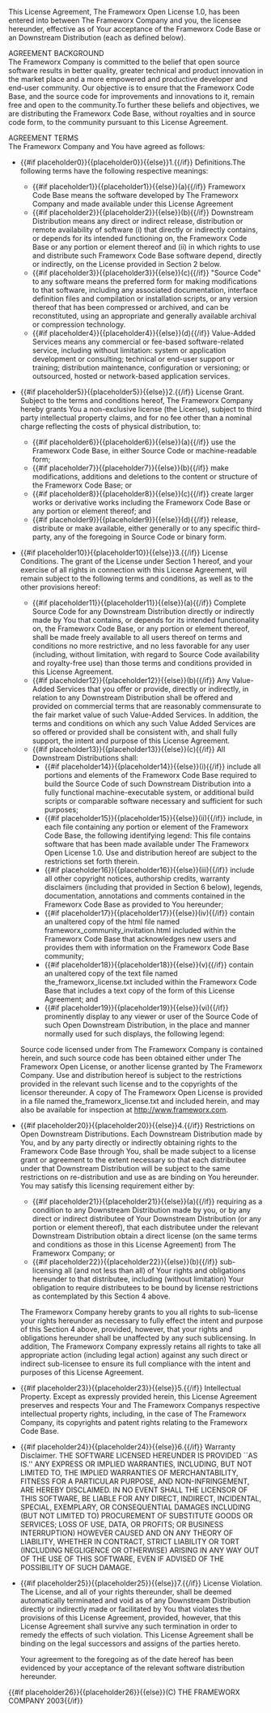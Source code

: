 This License Agreement, The Frameworx Open License 1.0, has been entered into between The Frameworx Company and you, the licensee hereunder, effective as of Your acceptance of the Frameworx Code Base or an Downstream Distribution (each as defined below).

AGREEMENT BACKGROUND   
The Frameworx Company is committed to the belief that open source software results in better quality, greater technical and product innovation in the market place and a more empowered and productive developer and end-user community. Our objective is to ensure that the Frameworx Code Base, and the source code for improvements and innovations to it, remain free and open to the community.To further these beliefs and objectives, we are distributing the Frameworx Code Base, without royalties and in source code form, to the community pursuant to this License Agreement.

AGREEMENT TERMS   
The Frameworx Company and You have agreed as follows:

* {{#if placeholder0}}{{placeholder0}}{{else}}1.{{/if}} Definitions.The following terms have the following respective meanings:
  * {{#if placeholder1}}{{placeholder1}}{{else}}(a){{/if}} Frameworx Code Base means the software developed by The Frameworx Company and made available under this License Agreement
  * {{#if placeholder2}}{{placeholder2}}{{else}}(b){{/if}} Downstream Distribution means any direct or indirect release, distribution or remote availability of software (i) that directly or indirectly contains, or depends for its intended functioning on, the Frameworx Code Base or any portion or element thereof and (ii) in which rights to use and distribute such Frameworx Code Base software depend, directly or indirectly, on the License provided in Section 2 below.
  * {{#if placeholder3}}{{placeholder3}}{{else}}(c){{/if}} &quot;Source Code&quot; to any software means the preferred form for making modifications to that software, including any associated documentation, interface definition files and compilation or installation scripts, or any version thereof that has been compressed or archived, and can be reconstituted, using an appropriate and generally available archival or compression technology.
  * {{#if placeholder4}}{{placeholder4}}{{else}}(d){{/if}} Value-Added Services means any commercial or fee-based software-related service, including without limitation: system or application development or consulting; technical or end-user support or training; distribution maintenance, configuration or versioning; or outsourced, hosted or network-based application services.

* {{#if placeholder5}}{{placeholder5}}{{else}}2.{{/if}} License Grant. Subject to the terms and conditions hereof, The Frameworx Company hereby grants You a non-exclusive license (the License), subject to third party intellectual property claims, and for no fee other than a nominal charge reflecting the costs of physical distribution, to:
  * {{#if placeholder6}}{{placeholder6}}{{else}}(a){{/if}} use the Frameworx Code Base, in either Source Code or machine-readable form;
  * {{#if placeholder7}}{{placeholder7}}{{else}}(b){{/if}} make modifications, additions and deletions to the content or structure of the Frameworx Code Base; or
  * {{#if placeholder8}}{{placeholder8}}{{else}}(c){{/if}} create larger works or derivative works including the Frameworx Code Base or any portion or element thereof; and
  * {{#if placeholder9}}{{placeholder9}}{{else}}(d){{/if}} release, distribute or make available, either generally or to any specific third-party, any of the foregoing in Source Code or binary form.

* {{#if placeholder10}}{{placeholder10}}{{else}}3.{{/if}} License Conditions. The grant of the License under Section 1 hereof, and your exercise of all rights in connection with this License Agreement, will remain subject to the following terms and conditions, as well as to the other provisions hereof:
  * {{#if placeholder11}}{{placeholder11}}{{else}}(a){{/if}} Complete Source Code for any Downstream Distribution directly or indirectly made by You that contains, or depends for its intended functionality on, the Frameworx Code Base, or any portion or element thereof, shall be made freely available to all users thereof on terms and conditions no more restrictive, and no less favorable for any user (including, without limitation, with regard to Source Code availability and royalty-free use) than those terms and conditions provided in this License Agreement.
  * {{#if placeholder12}}{{placeholder12}}{{else}}(b){{/if}} Any Value-Added Services that you offer or provide, directly or indirectly, in relation to any Downstream Distribution shall be offered and provided on commercial terms that are reasonably commensurate to the fair market value of such Value-Added Services. In addition, the terms and conditions on which any such Value Added Services are so offered or provided shall be consistent with, and shall fully support, the intent and purpose of this License Agreement.
  * {{#if placeholder13}}{{placeholder13}}{{else}}(c){{/if}} All Downstream Distributions shall:
    * {{#if placeholder14}}{{placeholder14}}{{else}}(i){{/if}} include all portions and elements of the Frameworx Code Base required to build the Source Code of such Downstream Distribution into a fully functional machine-executable system, or additional build scripts or comparable software necessary and sufficient for such purposes;
    * {{#if placeholder15}}{{placeholder15}}{{else}}(ii){{/if}} include, in each file containing any portion or element of the Frameworx Code Base, the following identifying legend: This file contains software that has been made available under The Frameworx Open License 1.0. Use and distribution hereof are subject to the restrictions set forth therein.
    * {{#if placeholder16}}{{placeholder16}}{{else}}(iii){{/if}} include all other copyright notices, authorship credits, warranty disclaimers (including that provided in Section 6 below), legends, documentation, annotations and comments contained in the Frameworx Code Base as provided to You hereunder;
    * {{#if placeholder17}}{{placeholder17}}{{else}}(iv){{/if}} contain an unaltered copy of the html file named frameworx\_community\_invitation.html included within the Frameworx Code Base that acknowledges new users and provides them with information on the Frameworx Code Base community;
    * {{#if placeholder18}}{{placeholder18}}{{else}}(v){{/if}} contain an unaltered copy of the text file named the\_frameworx\_license.txt included within the Frameworx Code Base that includes a text copy of the form of this License Agreement; and
    * {{#if placeholder19}}{{placeholder19}}{{else}}(vi){{/if}} prominently display to any viewer or user of the Source Code of such Open Downstream Distribution, in the place and manner normally used for such displays, the following legend:

  Source code licensed under from The Frameworx Company is contained herein, and such source code has been obtained either under The Frameworx Open License, or another license granted by The Frameworx Company. Use and distribution hereof is subject to the restrictions provided in the relevant such license and to the copyrights of the licensor thereunder. A copy of The Frameworx Open License is provided in a file named the\_frameworx\_license.txt and included herein, and may also be available for inspection at http://www.frameworx.com.

* {{#if placeholder20}}{{placeholder20}}{{else}}4.{{/if}} Restrictions on Open Downstream Distributions. Each Downstream Distribution made by You, and by any party directly or indirectly obtaining rights to the Frameworx Code Base through You, shall be made subject to a license grant or agreement to the extent necessary so that each distributee under that Downstream Distribution will be subject to the same restrictions on re-distribution and use as are binding on You hereunder. You may satisfy this licensing requirement either by:
  * {{#if placeholder21}}{{placeholder21}}{{else}}(a){{/if}} requiring as a condition to any Downstream Distribution made by you, or by any direct or indirect distributee of Your Downstream Distribution (or any portion or element thereof), that each distributee under the relevant Downstream Distribution obtain a direct license (on the same terms and conditions as those in this License Agreement) from The Frameworx Company; or
  * {{#if placeholder22}}{{placeholder22}}{{else}}(b){{/if}} sub-licensing all (and not less than all) of Your rights and obligations hereunder to that distributee, including (without limitation) Your obligation to require distributees to be bound by license restrictions as contemplated by this Section 4 above.

  The Frameworx Company hereby grants to you all rights to sub-license your rights hereunder as necessary to fully effect the intent and purpose of this Section 4 above, provided, however, that your rights and obligations hereunder shall be unaffected by any such sublicensing. In addition, The Frameworx Company expressly retains all rights to take all appropriate action (including legal action) against any such direct or indirect sub-licensee to ensure its full compliance with the intent and purposes of this License Agreement.

* {{#if placeholder23}}{{placeholder23}}{{else}}5.{{/if}} Intellectual Property. Except as expressly provided herein, this License Agreement preserves and respects Your and The Frameworx Companys respective intellectual property rights, including, in the case of The Frameworx Company, its copyrights and patent rights relating to the Frameworx Code Base.
* {{#if placeholder24}}{{placeholder24}}{{else}}6.{{/if}} Warranty Disclaimer. THE SOFTWARE LICENSED HEREUNDER IS PROVIDED ``AS IS.'' ANY EXPRESS OR IMPLIED WARRANTIES, INCLUDING, BUT NOT LIMITED TO, THE IMPLIED WARRANTIES OF MERCHANTABILITY, FITNESS FOR A PARTICULAR PURPOSE, AND NON-INFRINGEMENT, ARE HEREBY DISCLAIMED. IN NO EVENT SHALL THE LICENSOR OF THIS SOFTWARE, BE LIABLE FOR ANY DIRECT, INDIRECT, INCIDENTAL, SPECIAL, EXEMPLARY, OR CONSEQUENTIAL DAMAGES INCLUDING (BUT NOT LIMITED TO) PROCUREMENT OF SUBSTITUTE GOODS OR SERVICES; LOSS OF USE, DATA, OR PROFITS; OR BUSINESS INTERRUPTION) HOWEVER CAUSED AND ON ANY THEORY OF LIABILITY, WHETHER IN CONTRACT, STRICT LIABILITY OR TORT (INCLUDING NEGLIGENCE OR OTHERWISE) ARISING IN ANY WAY OUT OF THE USE OF THIS SOFTWARE, EVEN IF ADVISED OF THE POSSIBILITY OF SUCH DAMAGE.
* {{#if placeholder25}}{{placeholder25}}{{else}}7.{{/if}} License Violation. The License, and all of your rights thereunder, shall be deemed automatically terminated and void as of any Downstream Distribution directly or indirectly made or facilitated by You that violates the provisions of this License Agreement, provided, however, that this License Agreement shall survive any such termination in order to remedy the effects of such violation. This License Agreement shall be binding on the legal successors and assigns of the parties hereto.

  Your agreement to the foregoing as of the date hereof has been evidenced by your acceptance of the relevant software distribution hereunder.

{{#if placeholder26}}{{placeholder26}}{{else}}(C) THE FRAMEWORX COMPANY 2003{{/if}}